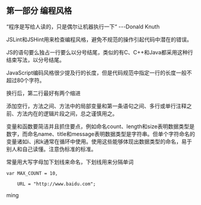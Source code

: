 ## 第一部分 编程风格 ##

“程序是写给人读的，只是偶尔让机器执行一下“ 		---Donald Knuth

JSLint和JSHint用来检查编程风格，避免不规范的操作引起代码中潜在的错误。

JS的语句要么独占一行要么以分号结尾，类似的有C、C++和Java都采用这种行结束写法，以分号结尾。

JavaScript编码风格很少提及行的长度，但是代码规范中指定一行的长度一般不超过80个字符。

换行后，第二行最好有两个缩进

添加空行，方法之间、方法中的局部变量和第一条语句之间、多行或单行注释之前、方法内在的逻辑片段之间，总之谨慎用之。

变量和函数要简洁并且抓住要点，例如命名count、length和size表明数据类型是数字，而命名name、title和message表明数据类型是字符串。但单个字符命名的变量诸如i、j和k通常在循环中使用。使用这些能够体现出数据类型的命名，易于别人和自己读懂。注意伪标准的标准。

常量用大写字母加下划线来命名，下划线用来分隔单词

	var MAX_COUNT = 10,

		URL = "http://www.baidu.com";

ming



